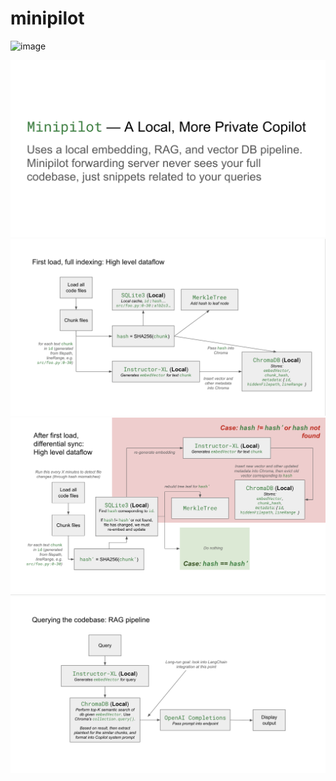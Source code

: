 # minipilot
<img width="791" alt="image" src="https://github.com/user-attachments/assets/7c146dc3-dc84-49b6-a658-c5717f22d156" />

![Diagram 1](diagrams/1.png)
![Diagram 2](diagrams/2.png)
![Diagram 3](diagrams/3.png)
![Diagram 4](diagrams/4.png)
